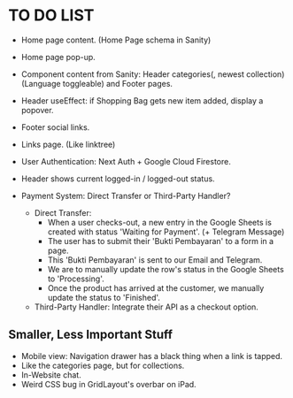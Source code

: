 # TO DO LIST

- Home page content. (Home Page schema in Sanity)
- Home page pop-up.
- Component content from Sanity: Header categories(, newest collection) (Language toggleable) and Footer pages.
- Header useEffect: if Shopping Bag gets new item added, display a popover.
- Footer social links.
- Links page. (Like linktree)

- User Authentication: Next Auth + Google Cloud Firestore.
- Header shows current logged-in / logged-out status.

- Payment System: Direct Transfer or Third-Party Handler?
  - Direct Transfer:
    - When a user checks-out, a new entry in the Google Sheets is created with status 'Waiting for Payment'. (+ Telegram Message)
    - The user has to submit their 'Bukti Pembayaran' to a form in a page.
    - This 'Bukti Pembayaran' is sent to our Email and Telegram.
    - We are to manually update the row's status in the Google Sheets to 'Processing'.
    - Once the product has arrived at the customer, we manually update the status to 'Finished'.
  - Third-Party Handler: Integrate their API as a checkout option.

## Smaller, Less Important Stuff

- Mobile view: Navigation drawer has a black thing when a link is tapped.
- Like the categories page, but for collections.
- In-Website chat.
- Weird CSS bug in GridLayout's overbar on iPad.
